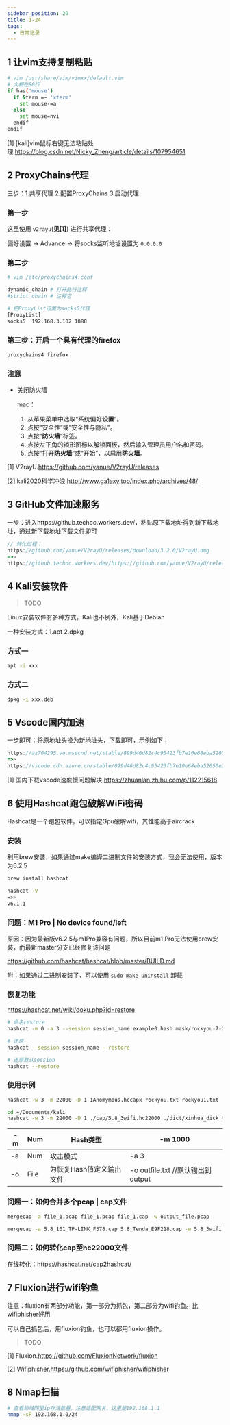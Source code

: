```yaml
---
sidebar_position: 20
title: 1-24
tags:
  - 日常记录
---
```




## 1 让vim支持复制粘贴

```sh
# vim /usr/share/vim/vimxx/default.vim
# 大概在80行
if has('mouse')
  if &term =~ 'xterm'
    set mouse-=a
  else
    set mouse=nvi
  endif
endif
```

[1] [kali]vim鼠标右键无法粘贴处理.https://blog.csdn.net/Nicky_Zheng/article/details/107954651

## 2 ProxyChains代理

三步：1.共享代理 2.配置ProxyChains 3.启动代理

### 第一步

这里使用 `v2rayu`(**见[1]**) 进行共享代理：

偏好设置 -> Advance -> 将socks监听地址设置为 `0.0.0.0`

### 第二步

```sh
# vim /etc/proxychains4.conf

dynamic_chain # 打开此行注释
#strict_chain # 注释它

# 把ProxyList设置为socks5代理
[ProxyList]
socks5  192.168.3.102 1080
```

### 第三步：开启一个具有代理的firefox

```sh
proxychains4 firefox
```

### 注意

- 关闭防火墙

  mac：

  1. 从苹果菜单中选取“系统偏好**设置**”。
  2. 点按“安全性”或“安全性与隐私”。
  3. 点按“**防火墙**”标签。
  4. 点按左下角的锁形图标以解锁面板，然后输入管理员用户名和密码。
  5. 点按“打开**防火墙**”或“开始”，以启用**防火墙**。

[1] V2rayU.https://github.com/yanue/V2rayU/releases

[2] kali2020科学冲浪.http://www.ga1axy.top/index.php/archives/48/

## 3 GitHub文件加速服务

一步：进入https://github.techoc.workers.dev/，粘贴原下载地址得到新下载地址，通过新下载地址下载文件即可

```ts
// 转化过程：
https://github.com/yanue/V2rayU/releases/download/3.2.0/V2rayU.dmg
=>>
https://github.techoc.workers.dev/https://github.com/yanue/V2rayU/releases/download/3.2.0/V2rayU.dmg
```

## 4 Kali安装软件

> TODO

Linux安装软件有多种方式，Kali也不例外，Kali基于Debian

一种安装方式：1.apt 2.dpkg

### 方式一

```sh
apt -i xxx
```

### 方式二

```sh
dpkg -i xxx.deb
```

## 5 Vscode国内加速

一步即可：将原地址头换为新地址头，下载即可，示例如下：

```ts
https://az764295.vo.msecnd.net/stable/899d46d82c4c95423fb7e10e68eba52050e30ba3/code_1.63.2-1639562499_amd64.deb
=>>
https://vscode.cdn.azure.cn/stable/899d46d82c4c95423fb7e10e68eba52050e30ba3/code_1.63.2-1639562499_amd64.deb
```

[1] 国内下载vscode速度慢问题解决.https://zhuanlan.zhihu.com/p/112215618

## 6 使用Hashcat跑包破解WiFi密码

Hashcat是一个跑包软件，可以指定Gpu破解wifi，其性能高于aircrack

### 安装

利用brew安装，如果通过make编译二进制文件的安装方式，我会无法使用，版本为6.2.5

```sh
brew install hashcat

hashcat -V
=>>
v6.1.1
```

### 问题：M1 Pro | No device found/left

原因：因为最新版v6.2.5与m1Pro兼容有问题，所以目前m1 Pro无法使用brew安装，而最新master分支已经修复该问题

https://github.com/hashcat/hashcat/blob/master/BUILD.md

附：如果通过二进制安装了，可以使用 `sudo make uninstall` 卸载

### 恢复功能

https://hashcat.net/wiki/doku.php?id=restore

```sh
# 命名restore
hashcat -m 0 -a 3 --session session_name example0.hash mask/rockyou-7-2592000.hcmask

# 还原
hashcat --session session_name --restore

# 还原默认session
hashcat --restore
```

### 使用示例

```sh
hashcat -w 3 -m 22000 -D 1 1Anomymous.hccapx rockyou.txt rockyou1.txt

cd ~/Documents/kali
hashcat -w 3 -m 22000 -D 1 ./cap/5.8_3wifi.hc22000 ./dict/xinhua_dick.txt
```

| -m   | Num  | Hash类型                 | -m 1000                           |
| ---- | ---- | ------------------------ | --------------------------------- |
| -a   | Num  | 攻击模式                 | -a 3                              |
| -o   | File | 为恢复Hash值定义输出文件 | -o outfile.txt //默认输出到output |

### 问题一：如何合并多个pcap | cap文件

```sh
mergecap -a file_1.pcap file_1.pcap file_1.cap -w output_file.pcap

mergecap -a 5.8_101_TP-LINK_F378.cap 5.8_Tenda_E9F218.cap -w 5.8_3wifi.cap
```

### 问题二：如何转化cap至hc22000文件

在线转化：https://hashcat.net/cap2hashcat/

## 7 Fluxion进行wifi钓鱼

注意：fluxion有两部分功能，第一部分为抓包，第二部分为wifi钓鱼。比wifiphisher好用

可以自己抓包后，用fluxion钓鱼，也可以都用fluxion操作。

> TODO

[1] Fluxion.https://github.com/FluxionNetwork/fluxion

[2] Wifiphisher.https://github.com/wifiphisher/wifiphisher

## 8 Nmap扫描

```sh
# 查看局域网里ip存活数量，注意适配网关，这里是192.168.1.1
nmap -sP 192.168.1.0/24
```

